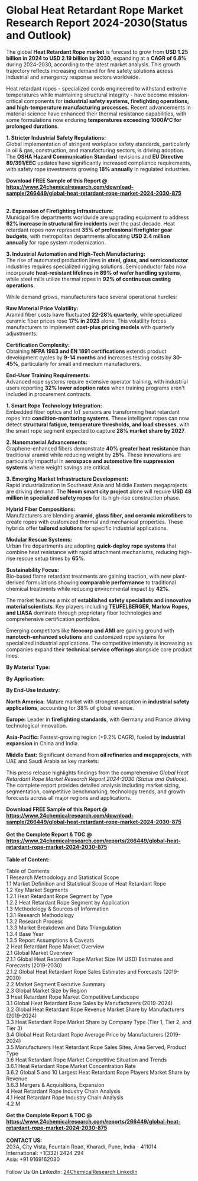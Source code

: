 <h1>Global Heat Retardant Rope Market Research Report 2024-2030(Status and Outlook)</h1><p>The global <strong>Heat Retardant Rope market</strong> is forecast to grow from <strong>USD 1.25 billion in 2024 to USD 2.19 billion by 2030</strong>, expanding at a <strong>CAGR of 6.8%</strong> during 2024-2030, according to the latest market analysis. This growth trajectory reflects increasing demand for fire safety solutions across industrial and emergency response sectors worldwide.</p><p>Heat retardant ropes - specialized cords engineered to withstand extreme temperatures while maintaining structural integrity - have become mission-critical components for <strong>industrial safety systems, firefighting operations, and high-temperature manufacturing processes</strong>. Recent advancements in material science have enhanced their thermal resistance capabilities, with some formulations now enduring <strong>temperatures exceeding 1000Â°C for prolonged durations</strong>.</p><p><strong>1. Stricter Industrial Safety Regulations:</strong><br>
Global implementation of stringent workplace safety standards, particularly in oil &amp; gas, construction, and manufacturing sectors, is driving adoption. The <strong>OSHA Hazard Communication Standard</strong> revisions and <strong>EU Directive 89/391/EEC</strong> updates have significantly increased compliance requirements, with safety rope investments growing <strong>18% annually</strong> in regulated industries.</p><div><b>Download FREE Sample of this Report @ 
            <a href="https://www.24chemicalresearch.com/download-sample/266449/global-heat-retardant-rope-market-2024-2030-875">
            https://www.24chemicalresearch.com/download-sample/266449/global-heat-retardant-rope-market-2024-2030-875</a></b></div><br><p><strong>2. Expansion of Firefighting Infrastructure:</strong><br>
Municipal fire departments worldwide are upgrading equipment to address <strong>62% increase in structural fire incidents</strong> over the past decade. Heat retardant ropes now represent <strong>35% of professional firefighter gear budgets</strong>, with metropolitan departments allocating <strong>USD 2.4 million annually</strong> for rope system modernization.</p><p><strong>3. Industrial Automation and High-Tech Manufacturing:</strong><br>
The rise of automated production lines in <strong>steel, glass, and semiconductor</strong> industries requires specialized rigging solutions. Semiconductor fabs now incorporate <strong>heat-resistant lifelines in 89% of wafer handling systems</strong>, while steel mills utilize thermal ropes in <strong>92% of continuous casting operations</strong>.</p><p>While demand grows, manufacturers face several operational hurdles:</p><p><strong>Raw Material Price Volatility:</strong><br>
	Aramid fiber costs have fluctuated <strong>22-28% quarterly</strong>, while specialized ceramic fiber prices rose <strong>17% in 2023</strong> alone. This volatility forces manufacturers to implement <strong>cost-plus pricing models</strong> with quarterly adjustments.</p><p><strong>Certification Complexity:</strong><br>
	Obtaining <strong>NFPA 1983 and EN 1891 certifications</strong> extends product development cycles by <strong>9-14 months</strong> and increases testing costs by <strong>30-45%</strong>, particularly for small and medium manufacturers.</p><p><strong>End-User Training Requirements:</strong><br>
	Advanced rope systems require extensive operator training, with industrial users reporting <strong>32% lower adoption rates</strong> when training programs aren't included in procurement contracts.</p><p><strong>1. Smart Rope Technology Integration:</strong><br>
Embedded fiber optics and IoT sensors are transforming heat retardant ropes into <strong>condition-monitoring systems</strong>. These intelligent ropes can now detect <strong>structural fatigue, temperature thresholds, and load stresses</strong>, with the smart rope segment expected to capture <strong>28% market share by 2027</strong>.</p><p><strong>2. Nanomaterial Advancements:</strong><br>
Graphene-enhanced fibers demonstrate <strong>40% greater heat resistance</strong> than traditional aramid while reducing weight by <strong>25%</strong>. These innovations are particularly impactful in <strong>aerospace and automotive fire suppression systems</strong> where weight savings are critical.</p><p><strong>3. Emerging Market Infrastructure Development:</strong><br>
Rapid industrialization in Southeast Asia and Middle Eastern megaprojects are driving demand. The <strong>Neom smart city project</strong> alone will require <strong>USD 48 million in specialized safety ropes</strong> for its high-rise construction phase.</p><p><strong>Hybrid Fiber Compositions:</strong><br>
	Manufacturers are blending <strong>aramid, glass fiber, and ceramic microfibers</strong> to create ropes with customized thermal and mechanical properties. These hybrids offer <strong>tailored solutions</strong> for specific industrial applications.</p><p><strong>Modular Rescue Systems:</strong><br>
	Urban fire departments are adopting <strong>quick-deploy rope systems</strong> that combine heat resistance with rapid attachment mechanisms, reducing high-rise rescue setup times by <strong>65%</strong>.</p><p><strong>Sustainability Focus:</strong><br>
	Bio-based flame retardant treatments are gaining traction, with new plant-derived formulations showing <strong>comparable performance</strong> to traditional chemical treatments while reducing environmental impact by <strong>42%</strong>.</p><p>The market features a mix of <strong>established safety specialists and innovative material scientists</strong>. Key players including <strong>TEUFELBERGER, Marlow Ropes, and LIASA</strong> dominate through proprietary fiber technologies and comprehensive certification portfolios.</p><p>Emerging competitors like <strong>Neocorp and AMI</strong> are gaining ground with <strong>nanotech-enhanced solutions</strong> and customized rope systems for specialized industrial applications. The competitive intensity is increasing as companies expand their <strong>technical service offerings</strong> alongside core product lines.</p><p><strong>By Material Type:</strong></p><p><strong>By Application:</strong></p><p><strong>By End-Use Industry:</strong></p><p><strong>North America:</strong> Mature market with strongest adoption in <strong>industrial safety applications</strong>, accounting for 38% of global revenue.</p><p><strong>Europe:</strong> Leader in <strong>firefighting standards</strong>, with Germany and France driving technological innovation.</p><p><strong>Asia-Pacific:</strong> Fastest-growing region (+9.2% CAGR), fueled by <strong>industrial expansion</strong> in China and India.</p><p><strong>Middle East:</strong> Significant demand from <strong>oil refineries and megaprojects</strong>, with UAE and Saudi Arabia as key markets.</p><p>This press release highlights findings from the comprehensive <em>Global Heat Retardant Rope Market Research Report 2024-2030 (Status and Outlook)</em>. The complete report provides detailed analysis including market sizing, segmentation, competitive benchmarking, technology trends, and growth forecasts across all major regions and applications.</p><div><b>Download FREE Sample of this Report @ 
            <a href="https://www.24chemicalresearch.com/download-sample/266449/global-heat-retardant-rope-market-2024-2030-875">
            https://www.24chemicalresearch.com/download-sample/266449/global-heat-retardant-rope-market-2024-2030-875</a></b></div><br><div><b>Get the Complete Report & TOC @ 
            <a href="https://www.24chemicalresearch.com/reports/266449/global-heat-retardant-rope-market-2024-2030-875">
            https://www.24chemicalresearch.com/reports/266449/global-heat-retardant-rope-market-2024-2030-875</a></b></div><br>
            <b>Table of Content:</b><p>Table of Contents<br />
1 Research Methodology and Statistical Scope<br />
1.1 Market Definition and Statistical Scope of Heat Retardant Rope<br />
1.2 Key Market Segments<br />
1.2.1 Heat Retardant Rope Segment by Type<br />
1.2.2 Heat Retardant Rope Segment by Application<br />
1.3 Methodology & Sources of Information<br />
1.3.1 Research Methodology<br />
1.3.2 Research Process<br />
1.3.3 Market Breakdown and Data Triangulation<br />
1.3.4 Base Year<br />
1.3.5 Report Assumptions & Caveats<br />
2 Heat Retardant Rope Market Overview<br />
2.1 Global Market Overview<br />
2.1.1 Global Heat Retardant Rope Market Size (M USD) Estimates and Forecasts (2019-2030)<br />
2.1.2 Global Heat Retardant Rope Sales Estimates and Forecasts (2019-2030)<br />
2.2 Market Segment Executive Summary<br />
2.3 Global Market Size by Region<br />
3 Heat Retardant Rope Market Competitive Landscape<br />
3.1 Global Heat Retardant Rope Sales by Manufacturers (2019-2024)<br />
3.2 Global Heat Retardant Rope Revenue Market Share by Manufacturers (2019-2024)<br />
3.3 Heat Retardant Rope Market Share by Company Type (Tier 1, Tier 2, and Tier 3)<br />
3.4 Global Heat Retardant Rope Average Price by Manufacturers (2019-2024)<br />
3.5 Manufacturers Heat Retardant Rope Sales Sites, Area Served, Product Type<br />
3.6 Heat Retardant Rope Market Competitive Situation and Trends<br />
3.6.1 Heat Retardant Rope Market Concentration Rate<br />
3.6.2 Global 5 and 10 Largest Heat Retardant Rope Players Market Share by Revenue<br />
3.6.3 Mergers & Acquisitions, Expansion<br />
4 Heat Retardant Rope Industry Chain Analysis<br />
4.1 Heat Retardant Rope Industry Chain Analysis<br />
4.2 M</p><div><b>Get the Complete Report & TOC @ 
            <a href="https://www.24chemicalresearch.com/reports/266449/global-heat-retardant-rope-market-2024-2030-875">
            https://www.24chemicalresearch.com/reports/266449/global-heat-retardant-rope-market-2024-2030-875</a></b></div><br><b>CONTACT US:</b><br>
            203A, City Vista, Fountain Road, Kharadi, Pune, India - 411014<br>
            International: +1(332) 2424 294<br>
            Asia: +91 9169162030 <br><br>
            Follow Us On LinkedIn: <a href="https://www.linkedin.com/company/24chemicalresearch/">24ChemicalResearch LinkedIn</a>